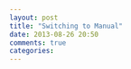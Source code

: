 ```yaml
---
layout: post
title: "Switching to Manual"
date: 2013-08-26 20:50
comments: true
categories: 
---
```

